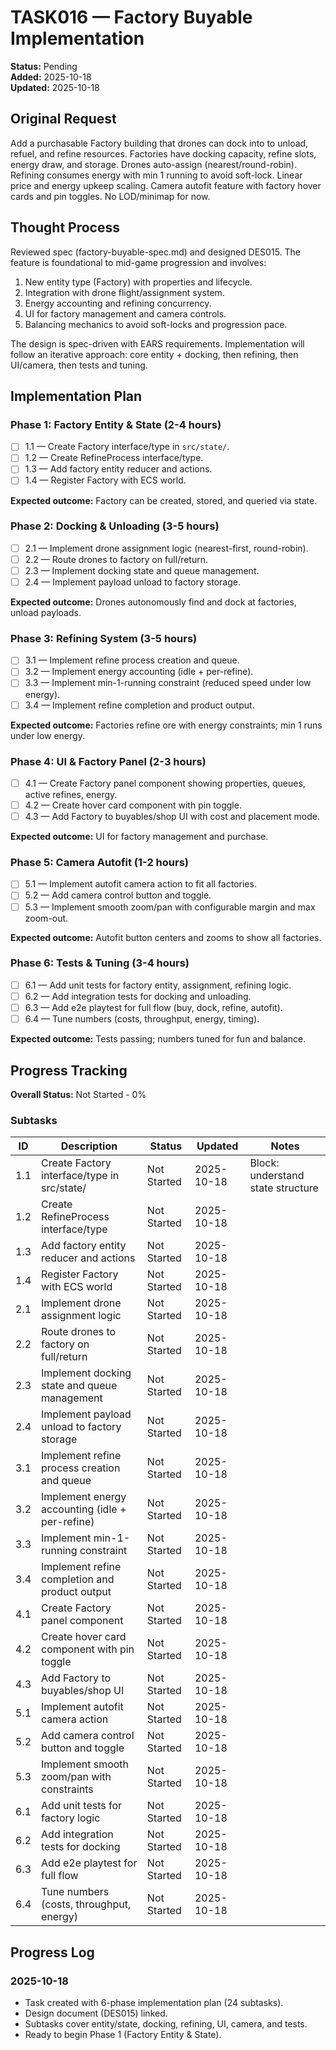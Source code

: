 # TASK016 — Factory Buyable Implementation

**Status:** Pending  
**Added:** 2025-10-18  
**Updated:** 2025-10-18  

## Original Request

Add a purchasable Factory building that drones can dock into to unload, refuel, and refine resources. Factories have docking capacity, refine slots, energy draw, and storage. Drones auto-assign (nearest/round-robin). Refining consumes energy with min 1 running to avoid soft-lock. Linear price and energy upkeep scaling. Camera autofit feature with factory hover cards and pin toggles. No LOD/minimap for now.

## Thought Process

Reviewed spec (factory-buyable-spec.md) and designed DES015. The feature is foundational to mid-game progression and involves:

1. New entity type (Factory) with properties and lifecycle.
2. Integration with drone flight/assignment system.
3. Energy accounting and refining concurrency.
4. UI for factory management and camera controls.
5. Balancing mechanics to avoid soft-locks and progression pace.

The design is spec-driven with EARS requirements. Implementation will follow an iterative approach: core entity + docking, then refining, then UI/camera, then tests and tuning.

## Implementation Plan

### Phase 1: Factory Entity & State (2-4 hours)

- [ ] 1.1 — Create Factory interface/type in `src/state/`.
- [ ] 1.2 — Create RefineProcess interface/type.
- [ ] 1.3 — Add factory entity reducer and actions.
- [ ] 1.4 — Register Factory with ECS world.

**Expected outcome:** Factory can be created, stored, and queried via state.

### Phase 2: Docking & Unloading (3-5 hours)

- [ ] 2.1 — Implement drone assignment logic (nearest-first, round-robin).
- [ ] 2.2 — Route drones to factory on full/return.
- [ ] 2.3 — Implement docking state and queue management.
- [ ] 2.4 — Implement payload unload to factory storage.

**Expected outcome:** Drones autonomously find and dock at factories, unload payloads.

### Phase 3: Refining System (3-5 hours)

- [ ] 3.1 — Implement refine process creation and queue.
- [ ] 3.2 — Implement energy accounting (idle + per-refine).
- [ ] 3.3 — Implement min-1-running constraint (reduced speed under low energy).
- [ ] 3.4 — Implement refine completion and product output.

**Expected outcome:** Factories refine ore with energy constraints; min 1 runs under low energy.

### Phase 4: UI & Factory Panel (2-3 hours)

- [ ] 4.1 — Create Factory panel component showing properties, queues, active refines, energy.
- [ ] 4.2 — Create hover card component with pin toggle.
- [ ] 4.3 — Add Factory to buyables/shop UI with cost and placement mode.

**Expected outcome:** UI for factory management and purchase.

### Phase 5: Camera Autofit (1-2 hours)

- [ ] 5.1 — Implement autofit camera action to fit all factories.
- [ ] 5.2 — Add camera control button and toggle.
- [ ] 5.3 — Implement smooth zoom/pan with configurable margin and max zoom-out.

**Expected outcome:** Autofit button centers and zooms to show all factories.

### Phase 6: Tests & Tuning (3-4 hours)

- [ ] 6.1 — Add unit tests for factory entity, assignment, refining logic.
- [ ] 6.2 — Add integration tests for docking and unloading.
- [ ] 6.3 — Add e2e playtest for full flow (buy, dock, refine, autofit).
- [ ] 6.4 — Tune numbers (costs, throughput, energy, timing).

**Expected outcome:** Tests passing; numbers tuned for fun and balance.

## Progress Tracking

**Overall Status:** Not Started - 0%

### Subtasks

| ID  | Description                                      | Status             | Updated    | Notes                                     |
| --- | ------------------------------------------------ | ------------------ | ---------- | ----------------------------------------- |
| 1.1 | Create Factory interface/type in src/state/      | Not Started        | 2025-10-18 | Block: understand state structure         |
| 1.2 | Create RefineProcess interface/type             | Not Started        | 2025-10-18 |                                           |
| 1.3 | Add factory entity reducer and actions          | Not Started        | 2025-10-18 |                                           |
| 1.4 | Register Factory with ECS world                 | Not Started        | 2025-10-18 |                                           |
| 2.1 | Implement drone assignment logic                | Not Started        | 2025-10-18 |                                           |
| 2.2 | Route drones to factory on full/return          | Not Started        | 2025-10-18 |                                           |
| 2.3 | Implement docking state and queue management    | Not Started        | 2025-10-18 |                                           |
| 2.4 | Implement payload unload to factory storage     | Not Started        | 2025-10-18 |                                           |
| 3.1 | Implement refine process creation and queue     | Not Started        | 2025-10-18 |                                           |
| 3.2 | Implement energy accounting (idle + per-refine) | Not Started        | 2025-10-18 |                                           |
| 3.3 | Implement min-1-running constraint              | Not Started        | 2025-10-18 |                                           |
| 3.4 | Implement refine completion and product output  | Not Started        | 2025-10-18 |                                           |
| 4.1 | Create Factory panel component                  | Not Started        | 2025-10-18 |                                           |
| 4.2 | Create hover card component with pin toggle     | Not Started        | 2025-10-18 |                                           |
| 4.3 | Add Factory to buyables/shop UI                 | Not Started        | 2025-10-18 |                                           |
| 5.1 | Implement autofit camera action                 | Not Started        | 2025-10-18 |                                           |
| 5.2 | Add camera control button and toggle            | Not Started        | 2025-10-18 |                                           |
| 5.3 | Implement smooth zoom/pan with constraints      | Not Started        | 2025-10-18 |                                           |
| 6.1 | Add unit tests for factory logic                | Not Started        | 2025-10-18 |                                           |
| 6.2 | Add integration tests for docking               | Not Started        | 2025-10-18 |                                           |
| 6.3 | Add e2e playtest for full flow                  | Not Started        | 2025-10-18 |                                           |
| 6.4 | Tune numbers (costs, throughput, energy)        | Not Started        | 2025-10-18 |                                           |

## Progress Log

### 2025-10-18

- Task created with 6-phase implementation plan (24 subtasks).
- Design document (DES015) linked.
- Subtasks cover entity/state, docking, refining, UI, camera, and tests.
- Ready to begin Phase 1 (Factory Entity & State).

